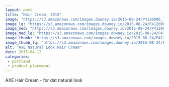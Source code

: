 ```yaml
---
layout: post
title: "Hair Cream, 2015"
image: "https://s3.amazonaws.com/images.downey.io/2015-08-24/P4120006_large.jpg"
image_lq: "https://s3.amazonaws.com/images.downey.io/2015-08-24/P4120006_large_lq.jpg"
image_med: "https://s3.amazonaws.com/images.downey.io/2015-08-24/P4120006_medium.jpg"
image_med_lq: "https://s3.amazonaws.com/images.downey.io/2015-08-24/P4120006_medium_lq.jpg"
image_thumb: "https://s3.amazonaws.com/images.downey.io/2015-08-24/P4120006_thumb.jpg"
image_thumb_lq: "https://s3.amazonaws.com/images.downey.io/2015-08-24/P4120006_thumb_lq.jpg"
alt: "AXE Natural Look Hair Cream"
date: 2015-04-12
categories:
 - portland
 - product placement
---
```


AXE Hair Cream - for dat natural look